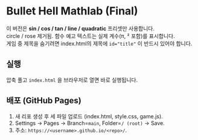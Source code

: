 # Bullet Hell Mathlab (Final)

이 버전은 **sin / cos / tan / line / quadratic** 프리셋만 사용합니다.  
circle / rose 제거됨. 함수 예고 텍스트는 실제 계수(π, ² 포함)를 표시합니다.  
게임 중 제목을 숨기려면 index.html의 제목에 `id="title"` 이 반드시 있어야 합니다.

## 실행
압축 풀고 `index.html` 을 브라우저로 열면 바로 실행됩니다.

## 배포 (GitHub Pages)
1. 새 리포 생성 후 세 파일 업로드 (index.html, style.css, game.js).
2. Settings → Pages → Branch=`main`, Folder=`/ (root)` → Save.
3. 주소: `https://<username>.github.io/<repo>/`.
